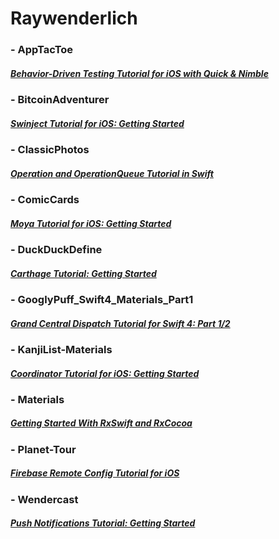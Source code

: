 Raywenderlich
=============


### - AppTacToe
##### [Behavior-Driven Testing Tutorial for iOS with Quick & Nimble](https://www.raywenderlich.com/135-behavior-driven-testing-tutorial-for-ios-with-quick-nimble)

### - BitcoinAdventurer
##### [Swinject Tutorial for iOS: Getting Started](https://www.raywenderlich.com/17-swinject-tutorial-for-ios-getting-started)

### - ClassicPhotos
##### [Operation and OperationQueue Tutorial in Swift](https://www.raywenderlich.com/5293-operation-and-operationqueue-tutorial-in-swift)

### - ComicCards
##### [Moya Tutorial for iOS: Getting Started](https://www.raywenderlich.com/5121-moya-tutorial-for-ios-getting-started0)

### - DuckDuckDefine
##### [Carthage Tutorial: Getting Started](https://www.raywenderlich.com/416-carthage-tutorial-getting-started)

### - GooglyPuff_Swift4_Materials_Part1
##### [Grand Central Dispatch Tutorial for Swift 4: Part 1/2](https://www.raywenderlich.com/5370-grand-central-dispatch-tutorial-for-swift-4-part-1-2)

### - KanjiList-Materials
##### [Coordinator Tutorial for iOS: Getting Started](https://www.raywenderlich.com/158-coordinator-tutorial-for-ios-getting-started)

### - Materials
##### [Getting Started With RxSwift and RxCocoa](https://www.raywenderlich.com/1228891-getting-started-with-rxswift-and-rxcocoa)


### - Planet-Tour
##### [Firebase Remote Config Tutorial for iOS](https://www.raywenderlich.com/5263-firebase-remote-config-tutorial-for-ios)


### - Wendercast
  ##### [Push Notifications Tutorial: Getting Started](https://github.com/weritas247/Raywenderlich/tree/master/Wendercast)
